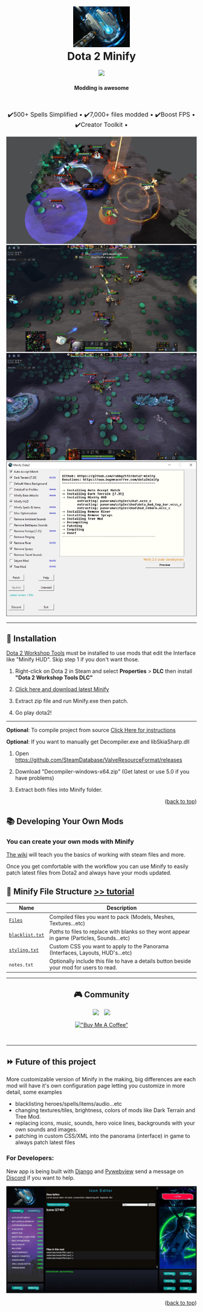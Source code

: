 <!-- PROJECT LOGO -->
<h1 align="center">
  <a href="http://www.amitmerchant.com/electron-markdownify"><img src="bin/images/logo.png" alt="Markdownify" width="150"></a>
  <br>
  Dota 2 Minify
  <br>
</h1>

<p align="center">
  <img src="https://img.shields.io/badge/License-GPLv3-blue.svg">
</p>

<h4 align="center" style="font-weight: bold;">Modding is awesome</h4>

<br>

<p align="center" style="font-size: 16px">
  <span>✔️500+ Spells Simplified •</span>
  <span>✔️7,000+ files modded •</span>
  <span>✔️Boost FPS •</span>
  <span>✔️Creator Toolkit •</span>
</p>

<p align="center">
    <img src="bin/images/screenshot-1.jpg">
    <img src="bin/images/screenshot-2.jpg">
    <img src="bin/images/screenshot-3.jpg">
    <img src="bin/images/screenshot-4.jpg">
</p>


<hr>

## :rocket: Installation

[Dota 2 Workshop Tools](https://developer.valvesoftware.com/wiki/Dota_2_Workshop_Tools) must be installed to use mods that edit the Interface like "Minify HUD". Skip step 1 if you don't want those.

1. Right-click on Dota 2 in Steam and select **Properties** > **DLC** then install **"Dota 2 Workshop Tools DLC"**

2. [Click here and download latest Minify](https://github.com/robbyz512/dota2-minify/releases)

3. Extract zip file and run Minify.exe then patch.

4. Go play dota2!

<hr>

**Optional**: To compile project from source [Click Here for instructions](https://github.com/robbyz512/dota2-minify/wiki/Minify#compiling-minify) 

**Optional**: If you want to manually get Decompiler.exe and libSkiaSharp.dll

1. Open https://github.com/SteamDatabase/ValveResourceFormat/releases

2. Download "Decompiler-windows-x64.zip" (Get latest or use 5.0 if you have problems)

3. Extract both files into Minify folder.

<p align="right">(<a href="#top">back to top</a>)</p>

<!-- ABOUT THE PROJECT -->

## :books: Developing Your Own Mods

### You can create your own mods with Minify

[The wiki](https://github.com/robbyz512/dota2-minify/wiki/Dota2-Modding-Tutorials) will teach you the basics of working with steam files and more.

Once you get comfortable with the workflow you can use Minify to easily patch latest files from Dota2 and always have your mods updated.

## :open_file_folder: Minify File Structure [>> tutorial](https://github.com/robbyz512/dota2-minify/wiki/Minify)

| Name                                                                                  | Description                                                                                   |
| ------------------------------------------------------------------------------------- | --------------------------------------------------------------------------------------------- |
| [`Files`](https://github.com/robbyz512/dota2-minify/wiki/Minify#files)                | Compiled files you want to pack (Models, Meshes, Textures...etc)                              |
| [`blacklist.txt`](https://github.com/robbyz512/dota2-minify/wiki/Minify#blacklisttxt) | _Paths_ to files to replace with blanks so they wont appear in game (Particles, Sounds...etc) |
| [`styling.txt`](https://github.com/robbyz512/dota2-minify/wiki/Minify#stylingtxt)     | Custom CSS you want to apply to the Panorama (Interfaces, Layouts, HUD's...etc)               |
| `notes.txt`                                                                           | Optionally include this file to have a details button beside your mod for users to read.      |

<hr>

<div align="center">

## :video_game: Community

<a href="https://discord.gg/2YDnqpbcKM"><img style="margin-right: 10px" src="https://img.shields.io/badge/Discord-%237289DA.svg?style=for-the-badge&logo=discord&logoColor=white"></a>
<a href="https://github.com/robbyz512/dota2-minify/wiki"><img src="https://img.shields.io/badge/Github_Wiki-%23000000.svg?style=for-the-badge"></a>

[!["Buy Me A Coffee"](https://www.buymeacoffee.com/assets/img/custom_images/orange_img.png)](https://www.buymeacoffee.com/dota2minify)

<br>

</div>

<hr>

## :fast_forward: Future of this project

More customizable version of Minify in the making, big differences are each mod will have it's own configuration page letting you customize in more detail, some examples 

- blacklisting heroes/spells/items/audio...etc
- changing textures/tiles, brightness, colors of mods like Dark Terrain and Tree Mod. 
- replacing icons, music, sounds, hero voice lines, backgrounds with your own sounds and images.
- patching in custom CSS/XML into the panorama (interface) in game to always patch latest files

### For Developers:

New app is being built with [Django](https://www.djangoproject.com/) and [Pywebview](https://pywebview.flowrl.com/) send a message on [Discord](https://discord.com/invite/2YDnqpbcKM) if you want to help.


<p align="center">
    <img src="bin/images/screenshot-5.jpg">
</p>

<p align="right">(<a href="#top">back to top</a>)</p>